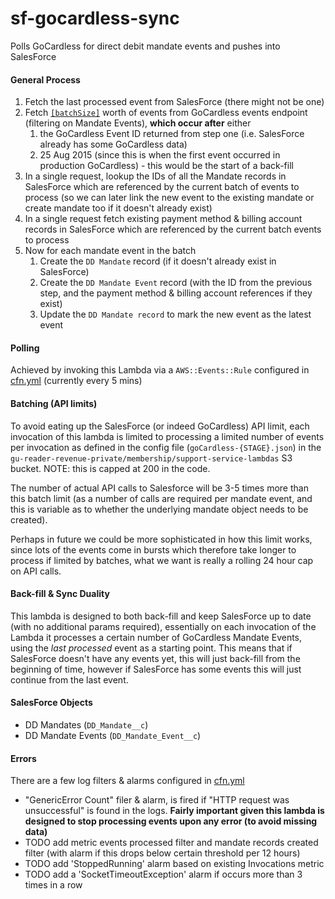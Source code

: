 # sf-gocardless-sync
Polls GoCardless for direct debit mandate events and pushes into SalesForce

#### General Process
1. Fetch the last processed event from SalesForce (there might not be one)
2. Fetch [`[batchSize]`](#batching-api-limits) worth of events from GoCardless events endpoint (filtering on Mandate Events), **which occur after** either
    1. the GoCardless Event ID returned from step one (i.e. SalesForce already has some GoCardless data)
    2. 25 Aug 2015 (since this is when the first event occurred in production GoCardless) - this would be the start of a back-fill
3. In a single request, lookup the IDs of all the Mandate records in SalesForce which are referenced by the current batch
 of events to process (so we can later link the new event to the existing mandate or create mandate too if it doesn't already exist)
4. In a single request fetch existing payment method & billing account records in SalesForce which are referenced by the current batch events to process 
5. Now for each mandate event in the batch 
    1. Create the `DD Mandate` record (if it doesn't already exist in SalesForce)
    2. Create the `DD Mandate Event` record (with the ID from the previous step, and the payment method & billing account
     references if they exist)
    3. Update the `DD Mandate record` to mark the new event as the latest event

#### Polling
Achieved by invoking this Lambda via a `AWS::Events::Rule` configured in [cfn.yml](cfn.yaml) (currently every 5 mins)

#### Batching (API limits)
To avoid eating up the SalesForce (or indeed GoCardless) API limit, each invocation of this lambda is limited to 
processing a limited number of events per invocation as defined in the config file (`goCardless-{STAGE}.json`) in the 
`gu-reader-revenue-private/membership/support-service-lambdas` S3 bucket. NOTE: this is capped at 200 in the code.

The number of actual API calls to Salesforce will be 3-5 times more than this batch limit (as a number of calls are required
 per mandate event, and this is variable as to whether the underlying mandate object needs to be created).

Perhaps in future we could be more sophisticated in how this limit works, since lots of the events come in bursts which
 therefore take longer to process if limited by batches, what we want is really a rolling 24 hour cap on API calls.

#### Back-fill & Sync Duality
This lambda is designed to both back-fill and keep SalesForce up to date (with no additional params required), 
essentially on each invocation of the Lambda it processes a certain number of GoCardless Mandate Events, using the 
_last processed_ event as a starting point. This means that if SalesForce doesn't have any events yet, this will just 
back-fill from the beginning of time, however if SalesForce has some events this will just continue from the last event.

#### SalesForce Objects
- DD Mandates (`DD_Mandate__c`)
- DD Mandate Events (`DD_Mandate_Event__c`)

#### Errors
There are a few log filters & alarms configured in [cfn.yml](cfn.yaml) 
- "GenericError Count" filer & alarm, is fired if "HTTP request was unsuccessful" is found in the logs. **Fairly important
 given this lambda is designed to stop processing events upon any error (to avoid missing data)**
- TODO add metric events processed filter and mandate records created filter (with alarm if this drops below certain threshold per 12 hours)
- TODO add 'StoppedRunning' alarm based on existing Invocations metric
- TODO add a 'SocketTimeoutException' alarm if occurs more than 3 times in a row 
